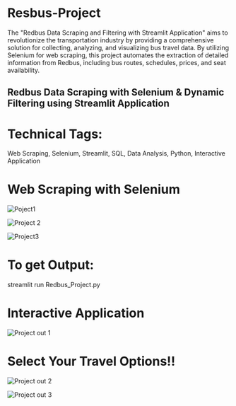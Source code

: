 # Resbus-Project
The "Redbus Data Scraping and Filtering with Streamlit Application" aims to revolutionize the transportation industry by providing a comprehensive solution for collecting, analyzing, and visualizing bus travel data. By utilizing Selenium for web scraping, this project automates the extraction of detailed information from Redbus, including bus routes, schedules, prices, and seat availability. 
## Redbus Data Scraping with Selenium & Dynamic Filtering using Streamlit Application
# Technical Tags:
Web Scraping, Selenium, Streamlit, SQL, Data Analysis, Python, Interactive Application
# Web Scraping with Selenium
![Poject1](https://github.com/user-attachments/assets/7c5c02dc-bfe1-423b-952c-1817093185f6)

![Project 2](https://github.com/user-attachments/assets/6b46a5ab-da11-4463-af60-6342209b8dd3)

![Project3](https://github.com/user-attachments/assets/79d62e58-7bef-4b38-ad7e-46338049ce99)
# To get Output:
streamlit run Redbus_Project.py

# Interactive Application

![Project out 1](https://github.com/user-attachments/assets/7fcf5b7a-0e2a-46b5-bb8c-e62a8e7886ba)

# Select Your Travel Options!!

![Project out 2](https://github.com/user-attachments/assets/1e82e1fd-912d-4670-92c1-1ac60e6f4500)

![Project out 3](https://github.com/user-attachments/assets/50139860-2cc8-466f-88e0-bb6e6212b89d)
